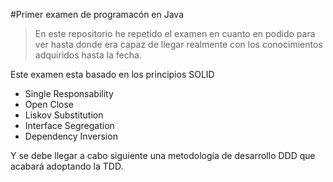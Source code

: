 #Primer examen de programacón en Java

> En este repositorio he repetido el examen en cuanto en podido para ver hasta donde era capaz de llegar realmente con los conocimientos adquiridos hasta la fecha.

Este examen esta basado en los principios SOLID

+ Single Responsability 
+ Open Close 
+ Liskov Substitution 
+ Interface Segregation
+ Dependency Inversion

Y se debe llegar a cabo siguiente una metodología de desarrollo DDD que acabará adoptando la TDD. 